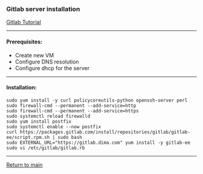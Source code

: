 ### Gitlab server installation
[Gitlab Tutorial](https://about.gitlab.com/install/#centos-7)
___
#### Prerequisites:
- Create new VM
- Configure DNS resolution
- Configure dhcp for the server
___
#### Installation:
```
sudo yum install -y curl policycoreutils-python openssh-server perl
sudo firewall-cmd --permanent --add-service=http
sudo firewall-cmd --permanent --add-service=https
sudo systemctl reload firewalld
sudo yum install postfix
sudo systemctl enable --now postfix
curl https://packages.gitlab.com/install/repositories/gitlab/gitlab-ee/script.rpm.sh | sudo bash
sudo EXTERNAL_URL="https://gitlab.dima.com" yum install -y gitlab-ee
sudo vi /etc/gitlab/gitlab.rb
```
___
[Return to main](../README.md)